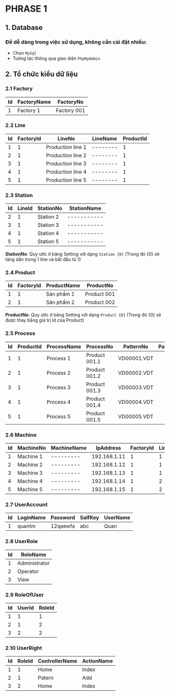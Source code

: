 # PHRASE 1

## 1. Database
### Để dễ dàng trong việc sử dụng, không cần cài đặt nhiều:
- Chọn `MySql`
- Tương tác thông qua giao diện `PhpMyAdmin`
## 2. Tổ chức kiểu dữ liệu

### 2.1 Factory

|Id| FactoryName |FactoryNo  |
|--|-------------|-----------|
|1 |  Factory 1  |Factory 001|

### 2.2 Line

|Id|FactoryId   |LineNo             |LineName|ProductId |
|--|------------|-------------------|--------|----------|
|1 |      1     |Production line 1  |--------|1         |
|2 |      1     |Production line 2  |--------|1         |
|3 |      1     |Production line 3  |--------|1         |
|4 |      1     |Production line 4  |--------|1         |
|5 |      1     |Production line 5  |--------|1         |

### 2.3 Station

|Id|LineId      |StationNo   |StationName|
|--|------------|------------|-----------|
|2 |      1     |Station 2   |-----------|
|3 |      1     |Station 3   |-----------|
|4 |      1     |Station 4   |-----------|
|5 |      1     |Station 5   |-----------|

**StationNo**: Quy ước ở bảng Setting với dạng `Station {0}` (Trong đó {0} sẽ tăng dần trong 1 line và bắt đầu từ 1)

### 2.4 Product

|Id|FactoryId   |ProductName |ProductNo  |
|--|------------|------------|-----------|
|1 |      1     |Sản phẩm 1  |Product 001|
|2 |      1     |Sản phẩm 2  |Product 002|

**ProductNo**: Quy ước ở bảng Setting với dạng `Product {0}` (Trong đó {0} sẽ được thay bằng giá trị Id của Product)

### 2.5 Process

|Id|ProductId   |ProcessName|ProcessNo    |PatternNo    |PatternDirectory |OperationData|COAttachment|Description|
|--|------------|-----------|-------------|-------------|-----------------|-------------|------------|-----------|
|1 |      1     | Process 1 |Product 001.1|VD00001.VDT  |                 |             |            |           |
|2 |      1     | Process 2 |Product 001.2|VD00002.VDT  |                 |             |            |           |
|3 |      1     | Process 3 |Product 001.3|VD00003.VDT  |                 |             |            |           |
|4 |      1     | Process 4 |Product 001.4|VD00004.VDT  |                 |             |            |           |
|5 |      1     | Process 5 |Product 001.5|VD00005.VDT  |                 |             |            |           |


### 2.6 Machine

|Id|MachineNo|MachineName | IpAddress  |FactoryId   |LineId|StationId  |COPartNo|
|--|---------|------------|------------|------------|------|-----------|--------|
|1 |Machine 1|---------   |192.168.1.11|1           |1     |     1     |COP--   |
|2 |Machine 2|---------   |192.168.1.12|1           |1     |     2     |COP--   |
|3 |Machine 3|---------   |192.168.1.13|1           |1     |     3     |COP--   |
|4 |Machine 4|---------   |192.168.1.14|1           |2     |     4     |COP--   |
|5 |Machine 5|---------   |192.168.1.15|1           |2     |     5     |COP--   |

### 2.7 UserAccount

|Id|LoginName   |Password|SalfKey|UserName|
|--|------------|--------|-------|--------|
|1 |quantm      |12qaewfa|abc    |Quan    |

### 2.8 UserRole

|Id|RoleName     |
|--|-------------|
|1 |Administrator|
|2 |Operator     |
|3 |View         |

### 2.9 RoleOfUser

|Id|UserId       |RoleId      |
|--|-------------|------------|
|1 |1            |1           |
|2 |1            |2           |
|3 |2            |2           |

### 2.10 UserRight

|Id|RoleId       |ControllerName|ActionName|
|--|-------------|--------------|----------|
|1 |1            |Home          |Index     |
|2 |1            |Patern        |Add       |
|3 |2            |Home          |Index     |
